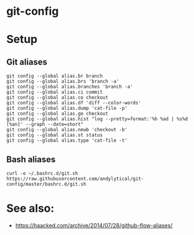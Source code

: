 # git-config

# Setup
## Git aliases
```
git config --global alias.br branch
git config --global alias.brs 'branch -a'
git config --global alias.branches 'branch -a'
git config --global alias.ci commit
git config --global alias.co checkout
git config --global alias.df 'diff --color-words'
git config --global alias.dump 'cat-file -p'
git config --global alias.go checkout
git config --global alias.hist "log --pretty=format:'%h %ad | %s%d [%an]' --graph --date=short"
git config --global alias.newb 'checkout -b'
git config --global alias.st status
git config --global alias.type 'cat-file -t'
```

## Bash aliases
`curl -o ~/.bashrc.d/git.sh https://raw.githubusercontent.com/andylytical/git-config/master/bashrc.d/git.sh`

# See also:
* https://haacked.com/archive/2014/07/28/github-flow-aliases/
